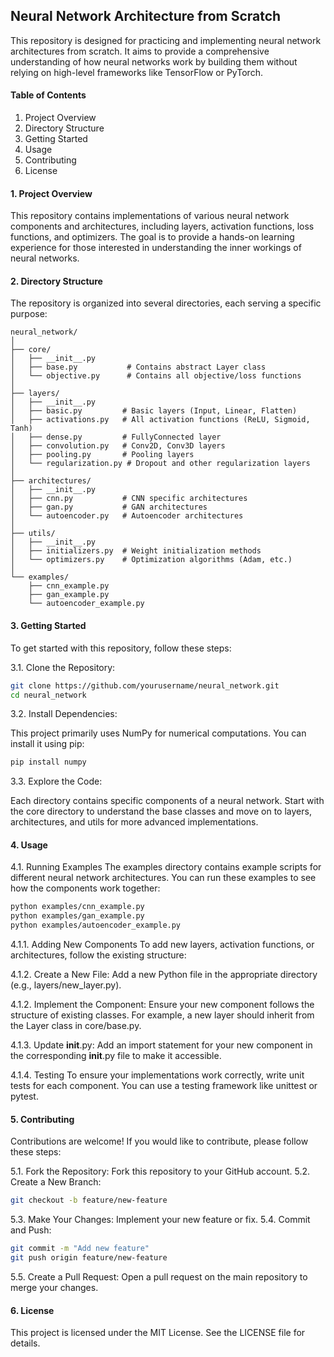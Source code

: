 ## Neural Network Architecture from Scratch
This repository is designed for practicing and implementing neural network architectures from scratch. It aims to provide a comprehensive understanding of how neural networks work by building them without relying on high-level frameworks like TensorFlow or PyTorch.

#### Table of Contents
1. Project Overview
2. Directory Structure
3. Getting Started
4. Usage
5. Contributing
6. License

#### 1. Project Overview
This repository contains implementations of various neural network components and architectures, including layers, activation functions, loss functions, and optimizers. The goal is to provide a hands-on learning experience for those interested in understanding the inner workings of neural networks.


#### 2. Directory Structure
The repository is organized into several directories, each serving a specific purpose:

```plaintext
neural_network/
│
├── core/
│   ├── __init__.py
│   ├── base.py           # Contains abstract Layer class
│   └── objective.py      # Contains all objective/loss functions
│
├── layers/
│   ├── __init__.py
│   ├── basic.py         # Basic layers (Input, Linear, Flatten)
│   ├── activations.py   # All activation functions (ReLU, Sigmoid, Tanh)
│   ├── dense.py         # FullyConnected layer
│   ├── convolution.py   # Conv2D, Conv3D layers
│   ├── pooling.py       # Pooling layers
│   └── regularization.py # Dropout and other regularization layers
│
├── architectures/
│   ├── __init__.py
│   ├── cnn.py           # CNN specific architectures
│   ├── gan.py           # GAN architectures
│   └── autoencoder.py   # Autoencoder architectures
│
├── utils/
│   ├── __init__.py
│   ├── initializers.py  # Weight initialization methods
│   └── optimizers.py    # Optimization algorithms (Adam, etc.)
│
└── examples/
    ├── cnn_example.py
    ├── gan_example.py
    └── autoencoder_example.py
```


#### 3. Getting Started
To get started with this repository, follow these steps:

3.1. Clone the Repository:

```bash
git clone https://github.com/yourusername/neural_network.git
cd neural_network
```

3.2. Install Dependencies:

This project primarily uses NumPy for numerical computations. You can install it using pip:
```bash
pip install numpy
```

3.3. Explore the Code:

Each directory contains specific components of a neural network. Start with the core directory to understand the base classes and move on to layers, architectures, and utils for more advanced implementations.

#### 4. Usage

4.1. Running Examples
The examples directory contains example scripts for different neural network architectures. You can run these examples to see how the components work together:
```bash
python examples/cnn_example.py
python examples/gan_example.py
python examples/autoencoder_example.py
```

4.1.1. Adding New Components
    To add new layers, activation functions, or architectures, follow the existing structure:

4.1.2. Create a New File:
    Add a new Python file in the appropriate directory (e.g., layers/new_layer.py).
      
4.1.2. Implement the Component:
    Ensure your new component follows the structure of existing classes. For example, a new layer should inherit from the Layer class in core/base.py.
    
4.1.3. Update __init__.py:
    Add an import statement for your new component in the corresponding __init__.py file to make it accessible.

4.1.4. Testing
To ensure your implementations work correctly, write unit tests for each component. You can use a testing framework like unittest or pytest.


#### 5. Contributing
Contributions are welcome! If you would like to contribute, please follow these steps:

5.1. Fork the Repository:
Fork this repository to your GitHub account.
5.2. Create a New Branch:
```bash
git checkout -b feature/new-feature
```
5.3. Make Your Changes:
Implement your new feature or fix.
5.4. Commit and Push:
```bash
git commit -m "Add new feature"
git push origin feature/new-feature
```
5.5. Create a Pull Request:
Open a pull request on the main repository to merge your changes.

#### 6. License
This project is licensed under the MIT License. See the LICENSE file for details.

